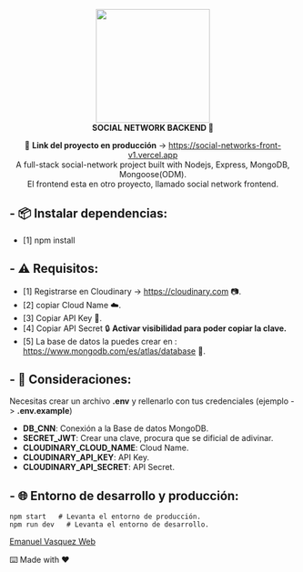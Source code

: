 <div align="center">

<img width="200" src="https://res.cloudinary.com/emanuel-hardwell/image/upload/v1659587554/dise%C3%B1o/favicon_rce5fa.png" /><br />
<strong>SOCIAL NETWORK BACKEND 🚀</strong>

🔗 **Link del proyecto en producción** -> https://social-networks-front-v1.vercel.app<br />
A full-stack social-network project built with Nodejs, Express, MongoDB, Mongoose(ODM).<br />
El frontend esta en otro proyecto, llamado social network frontend.<br />

</div>

## - 📦 Instalar dependencias:

- [1] npm install

## - ⚠️ Requisitos:

- [1] Registrarse en Cloudinary -> https://cloudinary.com 📷.
- [2] copiar Cloud Name ☁️.
- [3] Copiar API Key 🔑.
- [4] Copiar API Secret 🔒 **Activar visibilidad para poder copiar la clave.**
- [5] La base de datos la puedes crear en : https://www.mongodb.com/es/atlas/database 💾.

## - 👀 Consideraciones:
Necesitas crear un archivo **.env** y rellenarlo con tus credenciales (ejemplo -> **.env.example**)

- **DB_CNN**: Conexión a la Base de datos MongoDB.
- **SECRET_JWT**: Crear una clave, procura que se dificial de adivinar.
- **CLOUDINARY_CLOUD_NAME**: Cloud Name.
- **CLOUDINARY_API_KEY**: API Key.
- **CLOUDINARY_API_SECRET**: API Secret.

## - 🌐 Entorno de desarrollo y producción:

```
npm start   # Levanta el entorno de producción.
npm run dev   # Levanta el entorno de desarrollo.
```

[Emanuel Vasquez Web](https://emanuelhardwell.github.io)

⌨️ Made with ❤️
